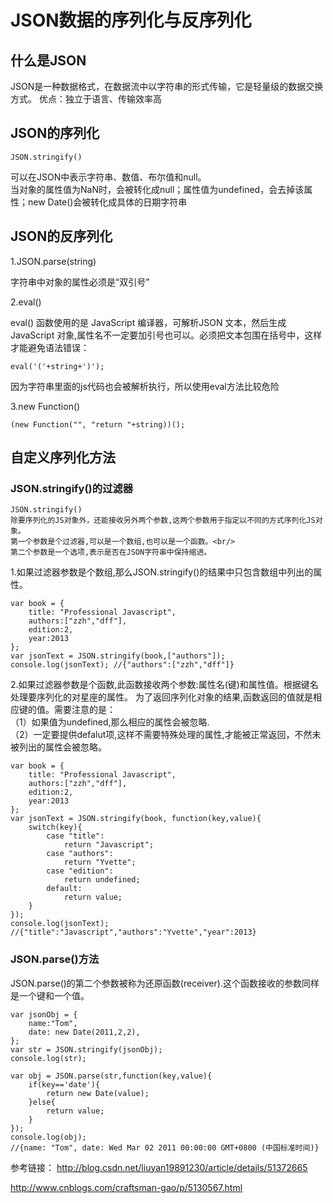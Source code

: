 # JSON数据的序列化与反序列化

## 什么是JSON
JSON是一种数据格式，在数据流中以字符串的形式传输，它是轻量级的数据交换方式。
优点：独立于语言、传输效率高

## JSON的序列化
    JSON.stringify()
可以在JSON中表示字符串、数值、布尔值和null。<br/>
当对象的属性值为NaN时，会被转化成null；属性值为undefined，会去掉该属性；new Date()会被转化成具体的日期字符串

## JSON的反序列化

 1.JSON.parse(string)
 
 字符串中对象的属性必须是“双引号”

 2.eval()
 
 eval() 函数使用的是 JavaScript 编译器，可解析JSON 文本，然后生成 JavaScript 对象,属性名不一定要加引号也可以。必须把文本包围在括号中，这样才能避免语法错误：

    eval('('+string+')');
 因为字符串里面的js代码也会被解析执行，所以使用eval方法比较危险

 3.new Function()
 
    (new Function("", "return "+string))();

## 自定义序列化方法
### JSON.stringify()的过滤器
    JSON.stringify()
    除要序列化的JS对象外，还能接收另外两个参数,这两个参数用于指定以不同的方式序列化JS对象。
    第一个参数是个过滤器,可以是一个数组,也可以是一个函数。<br/>
    第二个参数是一个选项,表示是否在JSON字符串中保持缩进。

 1.如果过滤器参数是个数组,那么JSON.stringify()的结果中只包含数组中列出的属性。

    var book = {
        title: "Professional Javascript",
        authors:["zzh","dff"],
        edition:2,
        year:2013
    };
    var jsonText = JSON.stringify(book,["authors"]);
    console.log(jsonText); //{"authors":["zzh","dff"]}

 2.如果过滤器参数是个函数,此函数接收两个参数:属性名(键)和属性值。根据键名处理要序列化的对星座的属性。
    为了返回序列化对象的结果,函数返回的值就是相应键的值。需要注意的是：<br/>
    （1）如果值为undefined,那么相应的属性会被忽略.<br/>
    （2）一定要提供defalut项,这样不需要特殊处理的属性,才能被正常返回，不然未被列出的属性会被忽略。

    var book = {
        title: "Professional Javascript",
        authors:["zzh","dff"],
        edition:2,
        year:2013
    };
    var jsonText = JSON.stringify(book, function(key,value){
        switch(key){
            case "title":
                return "Javascript";
            case "authors":
                return "Yvette";
            case "edition":
                return undefined;
            default:
                return value;
        }
    });
    console.log(jsonText);
    //{"title":"Javascript","authors":"Yvette","year":2013}

### JSON.parse()方法
JSON.parse()的第二个参数被称为还原函数(receiver).这个函数接收的参数同样是一个键和一个值。

    var jsonObj = {
        name:"Tom",
        date: new Date(2011,2,2),
    };
    var str = JSON.stringify(jsonObj);
    console.log(str);

    var obj = JSON.parse(str,function(key,value){
        if(key=='date'){
            return new Date(value);
        }else{
            return value;
        }
    });
    console.log(obj);
    //{name: "Tom", date: Wed Mar 02 2011 00:00:00 GMT+0800 (中国标准时间)}

参考链接：
http://blog.csdn.net/liuyan19891230/article/details/51372665

http://www.cnblogs.com/craftsman-gao/p/5130567.html













